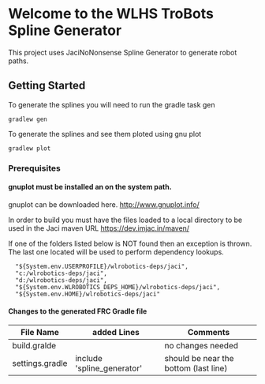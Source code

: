 
# Welcome to the WLHS TroBots Spline Generator

This project uses JaciNoNonsense Spline Generator to generate robot paths.


## Getting Started
To generate the splines you will need to run the gradle task gen

````
gradlew gen
````

To generate the splines and see them ploted using gnu plot

````
gradlew plot
````




### Prerequisites

#### gnuplot must be installed an on the system path.

gnuplot can be downloaded here.   http://www.gnuplot.info/


In order to build you must have the files loaded to a local directory to be used in the 
Jaci maven URL https://dev.imjac.in/maven/

If one of the folders listed below is NOT found then an exception is thrown.   The last one located will be used to perform dependency lookups.

`````
  "${System.env.USERPROFILE}/wlrobotics-deps/jaci", 
  "c:/wlrobotics-deps/jaci",
  "d:/wlrobotics-deps/jaci",
  "${System.env.WLROBOTICS_DEPS_HOME}/wlrobotics-deps/jaci",
  "${System.env.HOME}/wlrobotics-deps/jaci"
 `````

#### Changes to the generated FRC Gradle file

| File Name    | added Lines                       | Comments                        |
 --------------|-----------------------------------|---------------------------------|
|build.gralde  |                                   | no changes needed  |
|settings.gradle| include 'spline_generator'       | should be near the bottom (last line)|





